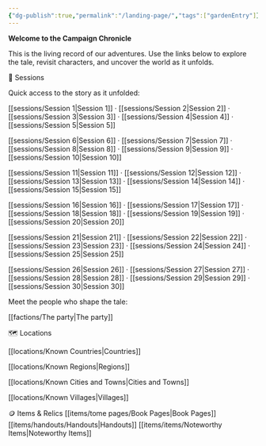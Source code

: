```yaml
---
{"dg-publish":true,"permalink":"/landing-page/","tags":["gardenEntry"]}
---
```


**Welcome to the Campaign Chronicle**



This is the living record of our adventures. Use the links below to explore the tale, revisit characters, and uncover the world as it unfolds.

📜 Sessions

Quick access to the story as it unfolded:

[[sessions/Session 1\|Session 1]] · [[sessions/Session 2\|Session 2]] · [[sessions/Session 3\|Session 3]] · [[sessions/Session 4\|Session 4]] · [[sessions/Session 5\|Session 5]]

[[sessions/Session 6\|Session 6]] · [[sessions/Session 7\|Session 7]] · [[sessions/Session 8\|Session 8]] · [[sessions/Session 9\|Session 9]] · [[sessions/Session 10\|Session 10]]

[[sessions/Session 11\|Session 11]] · [[sessions/Session 12\|Session 12]] · [[sessions/Session 13\|Session 13]] · [[sessions/Session 14\|Session 14]] · [[sessions/Session 15\|Session 15]]

[[sessions/Session 16\|Session 16]] · [[sessions/Session 17\|Session 17]] · [[sessions/Session 18\|Session 18]] · [[sessions/Session 19\|Session 19]] · [[sessions/Session 20\|Session 20]]

[[sessions/Session 21\|Session 21]] · [[sessions/Session 22\|Session 22]] · [[sessions/Session 23\|Session 23]] · [[sessions/Session 24\|Session 24]] · [[sessions/Session 25\|Session 25]]

[[sessions/Session 26\|Session 26]] · [[sessions/Session 27\|Session 27]] · [[sessions/Session 28\|Session 28]] · [[sessions/Session 29\|Session 29]] · [[sessions/Session 30\|Session 30]]



Meet the people who shape the tale:

[[factions/The party\|The party]]

🗺️ Locations

[[locations/Known Countries\|Countries]]

[[locations/Known Regions\|Regions]]

[[locations/Known Cities and Towns\|Cities and Towns]]

[[locations/Known Villages\|Villages]]

🪙 Items & Relics
[[items/tome pages/Book Pages\|Book Pages]]
[[items/handouts/Handouts\|Handouts]]
[[items/items/Noteworthy Items\|Noteworthy Items]]


